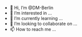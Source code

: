 - 👋 Hi, I’m @DM-Berlin
- 👀 I’m interested in ...
- 🌱 I’m currently learning ...
- 💞️ I’m looking to collaborate on ...
- 📫 How to reach me ...

<!---
DM-Berlin/DM-Berlin is a ✨ special ✨ repository because its `README.md` (this file) appears on your GitHub profile.
You can click the Preview link to take a look at your changes.
--->
